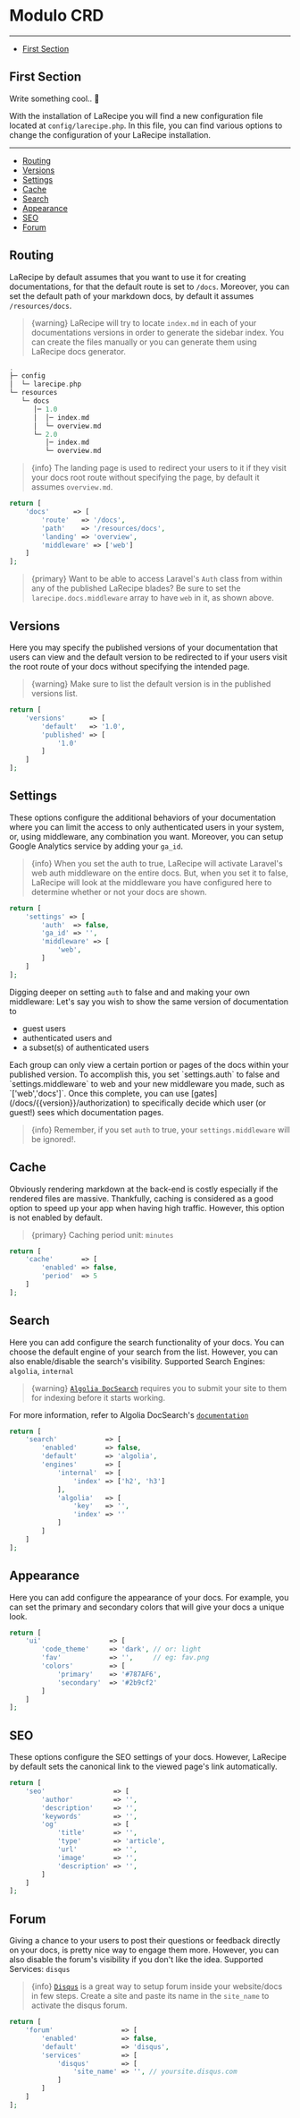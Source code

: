 # Modulo CRD

---

- [First Section](#section-1)

<a name="section-1"></a>
## First Section

Write something cool.. 🦊

With the installation of LaRecipe you will find a new configuration file located at `config/larecipe.php`.
In this file, you can find various options to change the configuration of your LaRecipe installation.

---

- [Routing](#routing)
- [Versions](#versions)
- [Settings](#settings)
- [Cache](#cache)
- [Search](#search)
- [Appearance](#ui)
- [SEO](#seo)
- [Forum](#forum)

<a name="routing"></a>
## Routing

LaRecipe by default assumes that you want to use it for creating documentations, for that the default route is set to `/docs`. Moreover, you can set the default path of your markdown docs, by default it assumes `/resources/docs`.

> {warning} LaRecipe will try to locate `index.md` in each of your documentations versions in order to generate the sidebar index. You can create the files manually or you can generate them using LaRecipe docs generator.

```php
.
├─ config
│  └─ larecipe.php
└─ resources
   └─ docs
      │─ 1.0
      │  │─ index.md
      │  └─ overview.md
      └─ 2.0
         │─ index.md
         └─ overview.md
```

> {info} The landing page is used to redirect your users to it if they visit your docs root route without specifying the page, by default it assumes `overview.md`.

```php
return [
    'docs'      => [
        'route'   => '/docs',
        'path'    => '/resources/docs',
        'landing' => 'overview',
        'middleware' => ['web']
    ]
];
```
> {primary} Want to be able to access Laravel's `Auth` class from within any of the published LaRecipe blades? Be sure to set the `larecipe.docs.middleware` array to have `web` in it, as shown above.


<a name="versions"></a>
## Versions

Here you may specify the published versions of your documentation that users can view and the default version to be redirected to if your users visit the root route of your docs without specifying the intended page.

> {warning} Make sure to list the default version is in the published versions list.

```php
return [
    'versions'      => [
        'default'   => '1.0',
        'published' => [
            '1.0'
        ]
    ]
];
```

<a name="settings"></a>
## Settings

These options configure the additional behaviors of your documentation where you can limit the access to only authenticated users in your system, or, using middleware, any combination you want. Moreover, you can setup Google Analytics service by adding your `ga_id`.

> {info} When you set the auth to true, LaRecipe will activate Laravel's web auth middleware on the entire docs. But, when you set  it to false, LaRecipe will look at the middleware you have configured here to determine whether or not your docs are shown.

```php
return [
    'settings' => [
        'auth'  => false,
        'ga_id' => '',
        'middleware' => [
            'web',
        ]
    ]
];
```

Digging deeper on setting `auth` to false and and making your own middleware: Let's say you wish to show the same version of documentation to 
<ul>
<li>guest users</li>
<li>authenticated users and </li>
 <li>a subset(s) of authenticated users</li>
 </ul>
 Each group can only view a certain portion or pages of the docs within your published version. To accomplish this, you set `settings.auth` to false and `settings.middleware` to web and your new middleware you made, such as `['web','docs']`. Once this complete, you can use [gates](/docs/{{version}}/authorization) to specifically decide which user (or guest!) sees which documentation pages.

> {info} Remember, if you set `auth` to true, your `settings.middleware` will be ignored!.

<a name="cache"></a>
## Cache

Obviously rendering markdown at the back-end is costly especially if the rendered files are massive. Thankfully, caching is considered as a good option to speed up your app when having high traffic. However, this option is not enabled by default.

> {primary} Caching period unit: `minutes`

```php
return [
    'cache'       => [
        'enabled' => false,
        'period'  => 5
    ]
];
```

<a name="search"></a>
## Search

Here you can add configure the search functionality of your docs. You can choose the default engine of your search from the list. However, you can also enable/disable the search's visibility. Supported Search Engines: `algolia`, `internal`

> {warning} [`Algolia DocSearch`](https://community.algolia.com/docsearch/) requires you to submit your site to them for indexing before it starts working.

For more information, refer to Algolia DocSearch's [`documentation`](https://community.algolia.com/docsearch/what-is-docsearch.html)

```php
return [
    'search'            => [
        'enabled'       => false,
        'default'       => 'algolia',
        'engines'       => [
            'internal'  => [
                'index' => ['h2', 'h3']
            ],
            'algolia'   => [
                'key'   => '',
                'index' => ''
            ]
        ]
    ]
];
```

<a name="ui"></a>
## Appearance

Here you can add configure the appearance of your docs. For example, you can set the primary and secondary colors that will give your docs a unique look.

```php
return [
    'ui'                 => [
        'code_theme'     => 'dark', // or: light
        'fav'            => '',     // eg: fav.png
        'colors'         => [
            'primary'    => '#787AF6',
            'secondary'  => '#2b9cf2'
        ]
    ]
];
```

<a name="seo"></a>
## SEO

These options configure the SEO settings of your docs. However, LaRecipe by default sets the canonical link to the viewed page's link automatically.

```php
return [
    'seo'                 => [
        'author'          => '',
        'description'     => '',
        'keywords'        => '',
        'og'              => [
            'title'       => '',
            'type'        => 'article',
            'url'         => '',
            'image'       => '',
            'description' => '',
        ]
    ]
];
```

<a name="forum"></a>
## Forum

Giving a chance to your users to post their questions or feedback directly on your docs, is pretty nice way to engage them more. However, you can also disable the forum's visibility if you don't like the idea. Supported Services: `disqus`

> {info} [`Disqus`](https://disqus.com/) is a great way to setup forum inside your website/docs in few steps. Create a site and paste its name in the `site_name` to activate the disqus forum.

```php
return [
    'forum'                 => [
        'enabled'           => false,
        'default'           => 'disqus',
        'services'          => [
            'disqus'        => [
                'site_name' => '', // yoursite.disqus.com
            ]
        ]
    ]
];
```

<larecipe-newsletter></larecipe-newsletter>